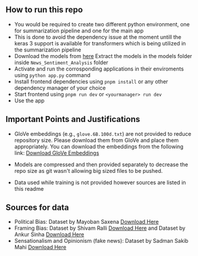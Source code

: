 ## How to run this repo

- You would be required to create two different python environment, one for summarization pipeline and one for the main app
- This is done to avoid the dependency issue at the moment untill the keras 3 support is available for transformers which is being utilized in the summarization pipeline
- Download the models from [here](https://drive.google.com/drive/folders/1b7I5FNh5_Wa1AwV_4d4aJEcYtDxQweKt?usp=sharing) Extract the models in the models folder inside `News_Sentiment_Analysis` folder
- Activate and run the corrosponding applications in their enviroments using `python app.py` command
- Install frontend dependencies using `pnpm install` or any other dependency manager of your choice
- Start frontend using `pnpm run dev` or `<yourmanager> run dev`
- Use the app

## Important Points and Justifications

- GloVe embeddings (e.g., `glove.6B.100d.txt`) are not provided to reduce repository size. Please download them from GloVe and place them appropriately. You can download the embeddings from the following link: [Download GloVe Embeddings](https://nlp.stanford.edu/projects/glove/)

- Models are compressed and then provided separately to decrease the repo size as git wasn't allowing big sized files to be pushed.
- Data used while training is not provided however sources are listed in this readme


## Sources for data

- Political Bias: Dataset by Mayoban Saxena [Download Here](https://www.kaggle.com/datasets/mayobanexsantana/political-bias)
- Framing Bias: Dataset by Shivam Ralli [Download Here](https://www.kaggle.com/datasets/hoshi7/news-sentiment-dataset?resource=download) and Dataset by Ankur Sinha [Download Here](https://www.kaggle.com/datasets/ankurzing/sentiment-analysis-for-financial-news)
- Sensationalism and Opinionism (fake news): Dataset by Sadman Sakib Mahi [Download Here](https://www.kaggle.com/datasets/sadmansakibmahi/fake-news-detection-dataset-with-pre-trained-model) 